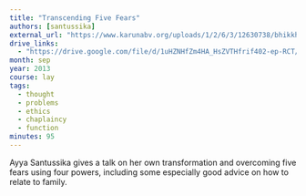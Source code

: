 ```yaml
---
title: "Transcending Five Fears"
authors: [santussika]
external_url: "https://www.karunabv.org/uploads/1/2/6/3/12630738/bhikkhuni_santussika_transcending_5_fears.mp3"
drive_links:
  - "https://drive.google.com/file/d/1uHZNHfZm4HA_HsZVTHfrif402-ep-RCT/view?usp=drivesdk"
month: sep
year: 2013
course: lay
tags:
  - thought
  - problems
  - ethics
  - chaplaincy
  - function
minutes: 95
---
```


Ayya Santussika gives a talk on her own transformation and overcoming five fears using four powers, including some especially good advice on how to relate to family.
 